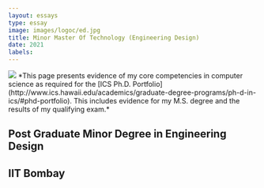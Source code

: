 ```yaml
---
layout: essays  
type: essay
image: images/logoc/ed.jpg
title: Minor Master Of Technology (Engineering Design) 
date: 2021 
labels:
---
```


<img class="ui image" src="{{ site.baseurl }}/images/logoc/jaguargold.jpg ">
*This page presents evidence of my core competencies in computer science as required for the [ICS Ph.D. Portfolio](http://www.ics.hawaii.edu/academics/graduate-degree-programs/ph-d-in-ics/#phd-portfolio). This includes evidence for my M.S. degree and the results of my qualifying exam.*

## Post Graduate Minor Degree in Engineering Design
## IIT Bombay
